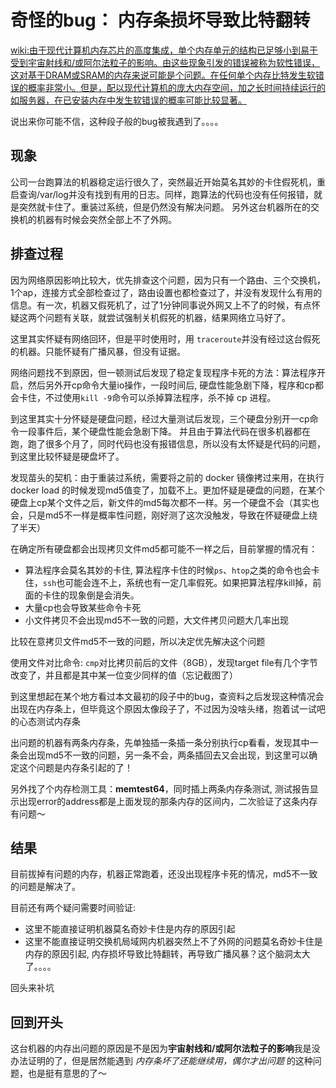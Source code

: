 # 奇怪的bug： 内存条损坏导致比特翻转

[wiki:由于现代计算机内存芯片的高度集成，单个内存单元的结构已足够小到易于受到宇宙射线和/或阿尔法粒子的影响。由这些现象引发的错误被称为软性错误，这对基于DRAM或SRAM的内存来说可能是个问题。在任何单个内存比特发生软错误的概率非常小。但是，配以现代计算机的庞大内存空间，加之长时间持续运行的如服务器，在已安装内存中发生软错误的概率可能比较显著。](https://zh.m.wikipedia.org/wiki/%E5%86%85%E5%AD%98%E5%88%B7%E6%B4%97)

说出来你可能不信，这种段子般的bug被我遇到了。。。。


## 现象

公司一台跑算法的机器稳定运行很久了，突然最近开始莫名其妙的卡住假死机，重启查询/var/log并没有找到有用的日志。同样，跑算法的代码也没有任何报错，就是突然就卡住了。重装过系统，但是仍然没有解决问题。 另外这台机器所在的交换机的机器有时候会突然全部上不了外网。

## 排查过程

因为网络原因影响比较大，优先排查这个问题，因为只有一个路由、三个交换机，1个ap，连接方式全部检查过了，路由设置也都检查过了，并没有发现什么有用的信息。有一次，机器又假死机了，过了1分钟同事说外网又上不了的时候，有点怀疑这两个问题有关联，就尝试强制关机假死的机器，结果网络立马好了。


这里其实怀疑有网络回环，但是平时使用时，用 `traceroute`并没有经过这台假死的机器。只能怀疑有广播风暴，但没有证据。


网络问题找不到原因，但一顿测试后发现了稳定复现程序卡死的方法：算法程序开启，然后另外开cp命令大量io操作，一段时间后, 硬盘性能急剧下降，程序和cp都会卡住，不过使用`kill -9`命令可以杀掉算法程序，杀不掉 cp 进程。


到这里其实十分怀疑是硬盘问题，经过大量测试后发现，三个硬盘分别开一cp命令一段事件后，某个硬盘性能会急剧下降。 并且由于算法代码在很多机器都在跑，跑了很多个月了，同时代码也没有报错信息，所以没有太怀疑是代码的问题，到这里比较怀疑是硬盘坏了。


发现苗头的契机：由于重装过系统，需要将之前的 docker 镜像拷过来用，在执行docker load 的时候发现md5值变了，加载不上。更加怀疑是硬盘的问题，在某个硬盘上cp某个文件之后，新文件的md5每次都不一样。另一个硬盘不会（其实也会，只是md5不一样是概率性问题，刚好测了这次没触发，导致在怀疑硬盘上绕了半天）


在确定所有硬盘都会出现拷贝文件md5都可能不一样之后，目前掌握的情况有：
- 算法程序会莫名其妙的卡住, 算法程序卡住的时候`ps`、`htop`之类的命令也会卡住，`ssh`也可能会连不上，系统也有一定几率假死。如果把算法程序kill掉，前面的卡住的现象倒是会消失。
- 大量cp也会导致某些命令卡死
- 小文件拷贝不会出现md5不一致的问题，大文件拷贝问题大几率出现

比较在意拷贝文件md5不一致的问题，所以决定优先解决这个问题

使用文件对比命令: `cmp`对比拷贝前后的文件（8GB），发现target file有几个字节改变了，并且都是其中某一位变少同样的值（忘记截图了）

到这里想起在某个地方看过本文最初的段子中的bug，查资料之后发现这种情况会出现在内存条上，但毕竟这个原因太像段子了，不过因为没啥头绪，抱着试一试吧的心态测试内存条

出问题的机器有两条内存条，先单独插一条插一条分别执行cp看看，发现其中一条会出现md5不一致的问题，另一条不会，两条插回去又会出现，到这里可以确定这个问题是内存条引起的了！

另外找了个内存检测工具：**memtest64**，同时插上两条内存条测试, 测试报告显示出现error的address都是上面发现的那条内存的区间内，二次验证了这条内存有问题～



## 结果

目前拔掉有问题的内存，机器正常跑着，还没出现程序卡死的情况，md5不一致的问题是解决了。

目前还有两个疑问需要时间验证:
- 这里不能直接证明机器莫名奇妙卡住是内存的原因引起
- 这里不能直接证明交换机局域网内机器突然上不了外网的问题莫名奇妙卡住是内存的原因引起, 内存损坏导致比特翻转，再导致广播风暴？这个脑洞太大了。。。。

回头来补坑

## 回到开头
这台机器的内存出问题的原因是不是因为**宇宙射线和/或阿尔法粒子的影响**我是没办法证明的了，但是居然能遇到 *内存条坏了还能继续用，偶尔才出问题* 的这种问题，也是挺有意思的了～


